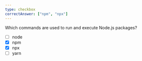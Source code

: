```yaml
---
type: checkbox
correctAnswer: ["npm", "npx"]
---
```


Which commands are used to run and execute Node.js packages?

- [ ] node
- [x] npm
- [x] npx
- [ ] yarn
